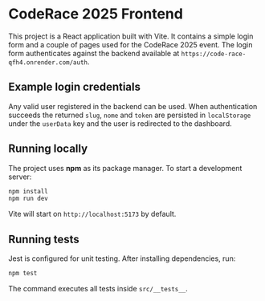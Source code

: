 # CodeRace 2025 Frontend

This project is a React application built with Vite. It contains a simple login
form and a couple of pages used for the CodeRace 2025 event. The login form
authenticates against the backend available at
`https://code-race-qfh4.onrender.com/auth`.

## Example login credentials

Any valid user registered in the backend can be used. When authentication
succeeds the returned `slug`, `nome` and `token` are persisted in
`localStorage` under the `userData` key and the user is redirected to the
dashboard.

## Running locally

The project uses **npm** as its package manager. To start a development server:

```bash
npm install
npm run dev
```

Vite will start on `http://localhost:5173` by default.

## Running tests

Jest is configured for unit testing. After installing dependencies, run:

```bash
npm test
```

The command executes all tests inside `src/__tests__`.

